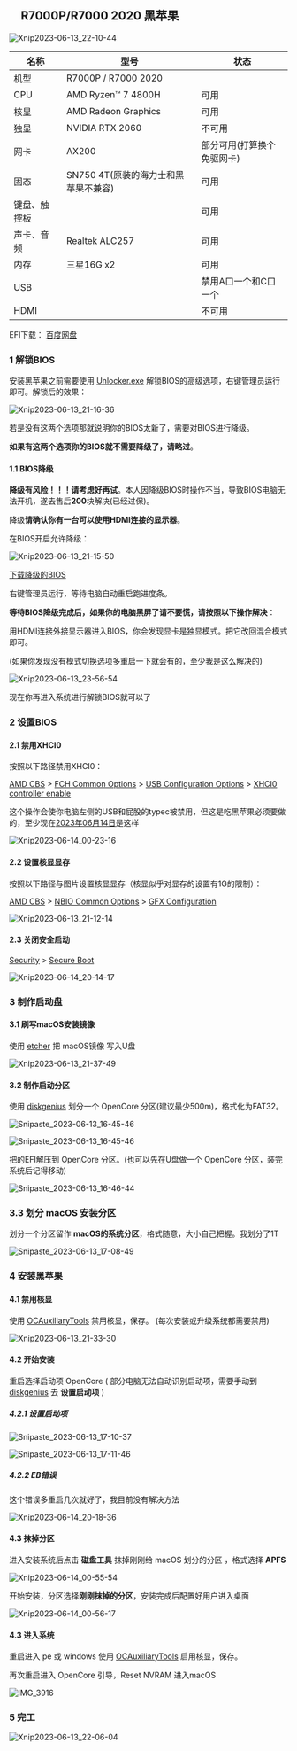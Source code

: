 ## 　R7000P/R7000 2020 黑苹果

![Xnip2023-06-13_22-10-44](images/Xnip2023-06-13_22-10-44.jpg)

| 名称         | 型号                | 状态                 |
| ------------ | ------------------- | -------------------- |
| 机型         | R7000P / R7000 2020 |                      |
| CPU          | AMD Ryzen™ 7 4800H  | 可用                 |
| 核显         | AMD Radeon Graphics | 可用                 |
| 独显         | NVIDIA RTX 2060 | 不可用                 |
| 网卡         | AX200               | 部分可用(打算换个免驱网卡) |
| 固态         | SN750 4T(原装的海力士和黑苹果不兼容) | 可用                 |
| 键盘、触控板 |                     | 可用                 |
| 声卡、音频   | Realtek ALC257      | 可用                 |
| 内存         | 三星16G x2          | 可用                 |
| USB          |                     | 禁用A口一个和C口一个 |
| HDMI          |                     | 不可用 |

EFI下载：
[百度网盘](https://pan.baidu.com/s/17imiltH9gtgzVnm6l66AZQ?pwd=xzev)

### 1 解锁BIOS

安装黑苹果之前需要使用 [Unlocker.exe](https://winraid.level1techs.com/t/tool-lenovo-h20-bios-unlocker-and-locker/38150) 解锁BIOS的高级选项，右键管理员运行即可。解锁后的效果：

![Xnip2023-06-13_21-16-36](images/Xnip2023-06-13_21-16-36.jpg)

若是没有这两个选项那就说明你的BIOS太新了，需要对BIOS进行降级。

**如果有这两个选项你的BIOS就不需要降级了，请略过**。

#### 1.1 BIOS降级

**降级有风险！！！请考虑好再试**。本人因降级BIOS时操作不当，导致BIOS电脑无法开机，遂去售后**200**块解决(已经过保)。

降级**请确认你有一台可以使用HDMI连接的显示器**。

在BIOS开启允许降级：

![Xnip2023-06-13_21-15-50](images/Xnip2023-06-13_21-15-50.jpg)

[下载降级的BIOS](https://download.lenovo.com/consumer/mobiles/fscn20ww.exe)

右键管理员运行，等待电脑自动重启跑进度条。

**等待BIOS降级完成后，如果你的电脑黑屏了请不要慌，请按照以下操作解决**：

用HDMI连接外接显示器进入BIOS，你会发现显卡是独显模式。把它改回混合模式即可。

(如果你发现没有模式切换选项多重启一下就会有的，至少我是这么解决的)

![Xnip2023-06-13_23-56-54](images/Xnip2023-06-13_23-56-54.jpg)

现在你再进入系统进行解锁BIOS就可以了

### 2 设置BIOS

#### 2.1 禁用XHCI0

按照以下路径禁用XHCI0：

<u>AMD CBS</u> > <u>FCH Common Options</u> > <u>USB Configuration Options</u> > <u>XHCI0 controller enable</u>

这个操作会使你电脑左侧的USB和屁股的typec被禁用，但这是吃黑苹果必须要做的，至少现在<u>2023年06月14日</u>是这样

![Xnip2023-06-14_00-23-16](images/Xnip2023-06-14_00-23-16.jpg)

#### 2.2 设置核显显存

按照以下路径与图片设置核显显存（核显似乎对显存的设置有1G的限制）：

<u>AMD CBS</u> > <u>NBIO Common Options</u> > <u>GFX Configuration</u>

![Xnip2023-06-13_21-12-14](images/Xnip2023-06-13_21-12-14.jpg)

#### 2.3 关闭安全启动

<u>Security</u> > <u>Secure Boot</u>

![Xnip2023-06-14_20-14-17](images/Xnip2023-06-14_20-14-17.jpg)

### 3 制作启动盘

#### 3.1 刷写macOS安装镜像

使用 [etcher](https://github.com/balena-io/etcher) 把 macOS镜像 写入U盘

![Xnip2023-06-13_21-37-49](images/Xnip2023-06-13_21-37-49.jpg)

#### 3.2 制作启动分区

使用 [diskgenius](https://www.diskgenius.cn) 划分一个 OpenCore 分区(建议最少500m)，格式化为FAT32。

![Snipaste_2023-06-13_16-45-46](images/Snipaste_2023-06-13_17-08-24.png)

![Snipaste_2023-06-13_16-45-46](images/Snipaste_2023-06-13_16-45-46.png)

把的EFI解压到 OpenCore 分区。(也可以先在U盘做一个 OpenCore 分区，装完系统后记得移动)

![Snipaste_2023-06-13_16-46-44](images/Snipaste_2023-06-13_16-46-44.png)

### 3.3 划分 macOS 安装分区

划分一个分区留作 **macOS的系统分区**，格式随意，大小自己把握。我划分了1T

![Snipaste_2023-06-13_17-08-49](images/Snipaste_2023-06-13_17-08-49.png)

### 4 安装黑苹果

#### 4.1 禁用核显

使用 [OCAuxiliaryTools](https://github.com/ic005k/OCAuxiliaryTools) 禁用核显，保存。 (每次安装或升级系统都需要禁用)

![Xnip2023-06-13_21-33-30](images/Xnip2023-06-13_21-33-30.jpg)

#### 4.2 开始安装

重启选择启动项 OpenCore ( 部分电脑无法自动识别启动项，需要手动到 [diskgenius](https://www.diskgenius.cn) 去 **设置启动项** )

##### 4.2.1 设置启动项

![Snipaste_2023-06-13_17-10-37](images/Snipaste_2023-06-13_17-10-37.png)

![Snipaste_2023-06-13_17-11-46](images/Snipaste_2023-06-13_17-11-46.png)

##### 4.2.2 EB错误

这个错误多重启几次就好了，我目前没有解决方法

![Xnip2023-06-14_20-18-36](images/Xnip2023-06-14_20-18-36.jpg)

#### 4.3 抹掉分区

进入安装系统后点击 **磁盘工具** 抹掉刚刚给 macOS 划分的分区 ，格式选择 **APFS**

![Xnip2023-06-14_00-55-54](images/Xnip2023-06-14_00-55-54.jpg)

开始安装，分区选择**刚刚抹掉的分区**，安装完成后配置好用户进入桌面

![Xnip2023-06-14_00-56-17](images/Xnip2023-06-14_00-56-17.jpg)

#### 4.3 进入系统

重启进入 pe 或 windows 使用 [OCAuxiliaryTools](https://github.com/ic005k/OCAuxiliaryTools) 启用核显，保存。

再次重启进入 OpenCore 引导，Reset NVRAM 进入macOS

![IMG_3916](images/IMG_3916.jpeg)

### 5 完工

![Xnip2023-06-13_22-06-04](images/Xnip2023-06-13_22-06-04.jpg)